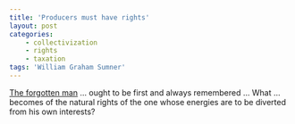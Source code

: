```yaml
---
title: 'Producers must have rights'
layout: post
categories:
    - collectivization
    - rights
    - taxation
tags: 'William Graham Sumner'
---
```


[The forgotten man](https://www.gregraven.website/the-forgotten-man/) … ought to be first and always remembered … What … becomes of the natural rights of the one whose energies are to be diverted from his own interests?